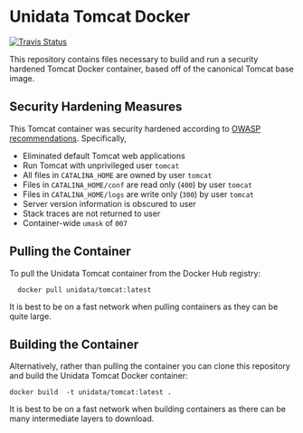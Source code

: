 # Unidata Tomcat Docker

[![Travis Status](https://travis-ci.org/Unidata/tomcat-docker.svg?branch=master)](https://travis-ci.org/Unidata/tomcat-docker)

This repository contains files necessary to build and run a security hardened Tomcat Docker container, based off of the canonical Tomcat base image.

## Security Hardening Measures

This Tomcat container was security hardened according to [OWASP recommendations](https://www.owasp.org/index.php/Securing_tomcat). Specifically,

- Eliminated default Tomcat web applications
- Run Tomcat with unprivileged user `tomcat`
- All files in `CATALINA_HOME` are owned by user `tomcat`
- Files in `CATALINA_HOME/conf` are read only (`400`) by user `tomcat`
- Files in `CATALINA_HOME/logs` are write only (`300`) by user `tomcat`
- Server version information is obscured to user
- Stack traces are not returned to user
- Container-wide `umask` of `007`

## Pulling the Container

To pull the Unidata Tomcat container from the Docker Hub registry:

      docker pull unidata/tomcat:latest

It is best to be on a fast network when pulling containers as they can be quite large.

## Building the Container

Alternatively, rather than pulling the container you can clone this repository and build the Unidata Tomcat Docker container:

    docker build  -t unidata/tomcat:latest .

It is best to be on a fast network when building containers as there can be many intermediate layers to download.
